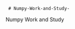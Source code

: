      # Numpy-Work-and-Study-
Numpy Work and Study 
                
                
                                  
                                  
                                                  
                                                                                                      
                                                                                                                                      
                                                     
           
                    
               
                                 
                           
                                     
             
               
                    
               
                  

